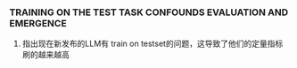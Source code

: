 ### TRAINING ON THE TEST TASK CONFOUNDS EVALUATION AND EMERGENCE
1. 指出现在新发布的LLM有 train on testset的问题，这导致了他们的定量指标刷的越来越高